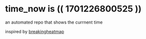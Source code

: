 # time_now is (( 1701226800525 ))

an automated repo that shows the currnent time

inspired by [breakingheatmap](https://github.com/breakingheatmap/breakingheatmap)